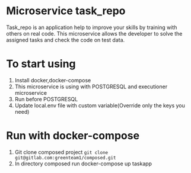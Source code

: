  # **Microservice task_repo**

Task_repo is an application help to improve your skills by training with others on real code. This microservice allows the developer to solve the assigned tasks and check the code on test data.

# **To start using**
1. Install docker,docker-compose
2. This microservice is using with POSTGRESQL and executioner microservice
3. Run before POSTGRESQL
4. Update local.env file with custom variable(Override only the keys you need)

# **Run with docker-compose**
1. Git clone composed project `git clone git@gitlab.com:greenteam1/composed.git`
2. In directory composed run docker-compose up taskapp